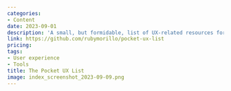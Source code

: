 ```yaml
---
categories:
- Content
date: 2023-09-01
description: 'A small, but formidable, list of UX-related resources for people interested in learning more about UX concepts.  - GitHub - rubymorillo/pocket-ux-list: A small, but formidable, list of UX-related resources for people interested in learning more about UX concepts.'
link: https://github.com/rubymorillo/pocket-ux-list
pricing:
tags:
- User experience
- Tools
title: The Pocket UX List
image: index_screenshot_2023-09-09.png
---
```

